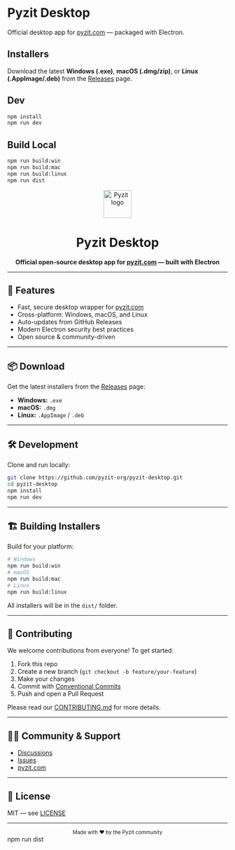 # Pyzit Desktop

Official desktop app for [pyzit.com](https://pyzit.com) — packaged with Electron.

## Installers

Download the latest **Windows (.exe)**, **macOS (.dmg/zip)**, or **Linux (.AppImage/.deb)** from the [Releases](../../releases) page.

## Dev

```bash
npm install
npm run dev
```

## Build Local

```bash
npm run build:win
npm run build:mac
npm run build:linux
npm run dist
```
<div align="center">
	<img src="https://cdn.pyzit.com/pyzit.png" width="64" alt="Pyzit logo" />
	<h1>Pyzit Desktop</h1>
	<p><b>Official open-source desktop app for <a href="https://pyzit.com">pyzit.com</a> — built with Electron</b></p>
</div>

---

## 🚀 Features
- Fast, secure desktop wrapper for <a href="https://pyzit.com">pyzit.com</a>
- Cross-platform: Windows, macOS, and Linux
- Auto-updates from GitHub Releases
- Modern Electron security best practices
- Open source & community-driven

---

## 📦 Download

Get the latest installers from the [Releases](https://github.com/pyzit-org/pyzit-desktop/releases) page:

- **Windows:** `.exe`
- **macOS:** `.dmg`
- **Linux:** `.AppImage` / `.deb`

---

## 🛠️ Development

Clone and run locally:

```bash
git clone https://github.com/pyzit-org/pyzit-desktop.git
cd pyzit-desktop
npm install
npm run dev
```

---

## 🏗️ Building Installers

Build for your platform:

```bash
# Windows
npm run build:win
# macOS
npm run build:mac
# Linux
npm run build:linux
```
All installers will be in the `dist/` folder.

---

## 🤝 Contributing

We welcome contributions from everyone! To get started:

1. Fork this repo
2. Create a new branch (`git checkout -b feature/your-feature`)
3. Make your changes
4. Commit with [Conventional Commits](https://www.conventionalcommits.org/)
5. Push and open a Pull Request

Please read our [CONTRIBUTING.md](CONTRIBUTING.md) for more details.

---

## 🧑‍💻 Community & Support

- [Discussions](https://github.com/pyzit-org/pyzit-desktop/discussions)
- [Issues](https://github.com/pyzit-org/pyzit-desktop/issues)
- [pyzit.com](https://pyzit.com)

---

## 📄 License

MIT — see [LICENSE](LICENSE)

---

<div align="center">
	<sub>Made with ❤️ by the Pyzit community</sub>
</div>
npm run dist

```